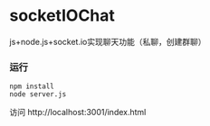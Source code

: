 # socketIOChat
js+node.js+socket.io实现聊天功能（私聊，创建群聊）


### 运行
```
npm install 
node server.js
```
访问 http://localhost:3001/index.html
